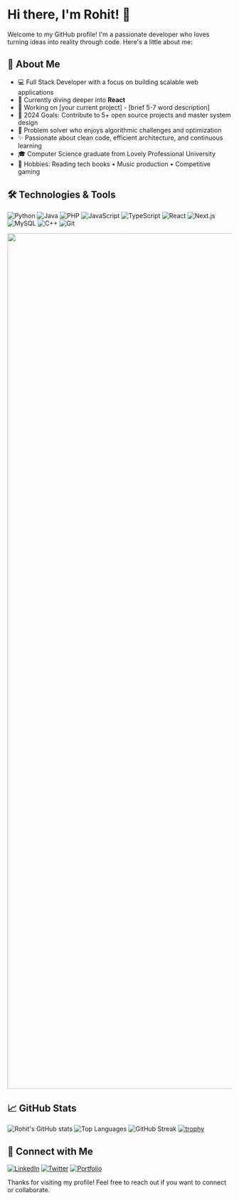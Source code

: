 # Hi there, I'm Rohit! 👋

Welcome to my GitHub profile! I'm a passionate developer who loves turning ideas into reality through code. Here's a little about me:

## 🚀 About Me
- 💻 Full Stack Developer with a focus on building scalable web applications
- 🌱 Currently diving deeper into **React**
- 🔭 Working on [your current project] - [brief 5-7 word description]
- 🎯 2024 Goals: Contribute to 5+ open source projects and master system design
- 🧠 Problem solver who enjoys algorithmic challenges and optimization
- ✨ Passionate about clean code, efficient architecture, and continuous learning
- 🎓 Computer Science graduate from Lovely Professional University
- 🎵 Hobbies: Reading tech books • Music production • Competitive gaming

## 🛠️ Technologies & Tools

![Python](https://img.shields.io/badge/Python-3776AB?style=for-the-badge&logo=python&logoColor=white)
![Java](https://img.shields.io/badge/Java-ED8B00?style=for-the-badge&logo=openjdk&logoColor=white)
![PHP](https://img.shields.io/badge/PHP-777BB4?style=for-the-badge&logo=php&logoColor=white)
![JavaScript](https://img.shields.io/badge/JavaScript-F7DF1E?style=for-the-badge&logo=javascript&logoColor=black)
![TypeScript](https://img.shields.io/badge/TypeScript-007ACC?style=for-the-badge&logo=typescript&logoColor=white)
![React](https://img.shields.io/badge/React-61DAFB?style=for-the-badge&logo=react&logoColor=black)
![Next.js](https://img.shields.io/badge/Next.js-000000?style=for-the-badge&logo=next.js&logoColor=white)
![MySQL](https://img.shields.io/badge/MySQL-4479A1?style=for-the-badge&logo=mysql&logoColor=white)
![C++](https://img.shields.io/badge/C++-00599C?style=for-the-badge&logo=c%2B%2B&logoColor=white)
![Git](https://img.shields.io/badge/Git-F05032?style=for-the-badge&logo=git&logoColor=white)

<img src="https://www.animatedimages.org/data/media/562/animated-line-image-0184.gif" width="1920" />

## 📈 GitHub Stats

![Rohit's GitHub stats](https://github-readme-stats.vercel.app/api?username=rohit5900&show_icons=true&theme=radical)
![Top Languages](https://github-readme-stats.vercel.app/api/top-langs/?username=rohit5900&layout=compact&theme=radical)
![GitHub Streak](https://github-readme-streak-stats.herokuapp.com/?user=rohit5900&theme=radical)
[![trophy](https://github-profile-trophy.vercel.app/?username=rohit5900&theme=radical)](https://github.com/ryo-ma/github-profile-trophy)

## 🔗 Connect with Me

[![LinkedIn](https://img.shields.io/badge/LinkedIn-0077B5?style=for-the-badge&logo=linkedin&logoColor=white)](https://www.linkedin.com/in/rohit-swami-055865298)
[![Twitter](https://img.shields.io/badge/Twitter-1DA1F2?style=for-the-badge&logo=twitter&logoColor=white)](https://twitter.com/yourhandle)
[![Portfolio](https://img.shields.io/badge/Portfolio-%23000000.svg?style=for-the-badge&logo=firefox&logoColor=#FF7139)](https://yourportfolio.com)

Thanks for visiting my profile! Feel free to reach out if you want to connect or collaborate.
